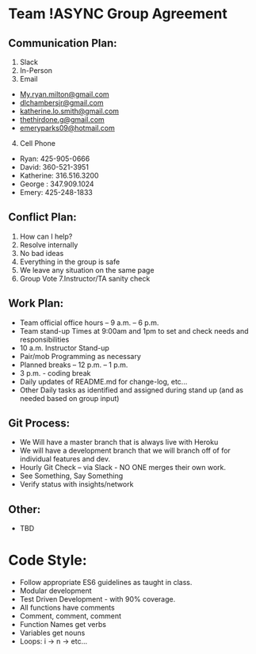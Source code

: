 # Team !ASYNC Group Agreement

## Communication Plan:
1. Slack
2. In-Person
3. Email
  * My.ryan.milton@gmail.com
  * dlchambersjr@gmail.com
  * katherine.lo.smith@gmail.com
  * thethirdone.g@gmail.com
  * emeryparks09@hotmail.com

4. Cell Phone
  * Ryan: 425-905-0666
  * David: 360-521-3951
  * Katherine: 316.516.3200
  * George : 347.909.1024
  * Emery: 425-248-1833
 
## Conflict Plan:
1. How can I help?
2. Resolve internally
3. No bad ideas
4. Everything in the group is safe
5. We leave any situation on the same page
6. Group Vote
7.Instructor/TA sanity check
 
## Work Plan:
* Team official office hours – 9 a.m. – 6 p.m.
* Team stand-up Times at 9:00am and 1pm to set and check needs and responsibilities
* 10 a.m. Instructor Stand-up
* Pair/mob Programming as necessary
* Planned breaks – 12 p.m. – 1 p.m.
* 3 p.m. - coding break
* Daily updates of README.md for change-log, etc...
* Other Daily tasks as identified and assigned during stand up (and as needed based on group input)
 
## Git Process:
- We Will have a master branch that is always live with Heroku
- We will have a development branch that we will branch off of for individual features and dev.
- Hourly Git Check – via Slack - NO ONE merges their own work.
- See Something, Say Something
- Verify status with insights/network
 
## Other:
- TBD
 
# Code Style:
* Follow appropriate ES6 guidelines as taught in class.
* Modular development
*  Test Driven Development - with 90% coverage.
* All functions have comments
* Comment, comment, comment
* Function Names get verbs
* Variables get nouns
* Loops: i -> n -> etc...

